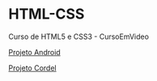 # HTML-CSS
 Curso de HTML5 e CSS3 - CursoEmVideo

<a href="https://leonardolemoscampos.github.io/HTML-CSS/Projeto-Android/index.html">Projeto Android</a>

<a href="https://leonardolemoscampos.github.io/HTML-CSS/Projeto-Cordel/index.html">Projeto Cordel</a>